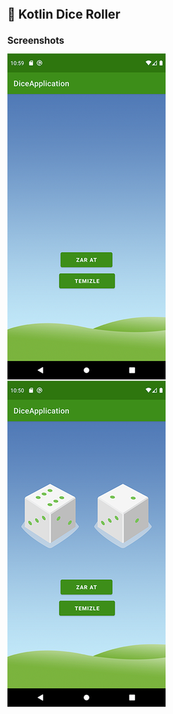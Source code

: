 # :game_die: Kotlin Dice Roller
## Screenshots
![Screenshot](screenshots/screen0.png) ![Screenshot](screenshots/screen1.png)

